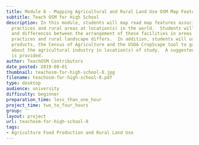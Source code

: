```yaml
---
title: Module 8 - Mapping Agricultural and Rural Land Use OSM Map Features
subtitle: Teach OSM for High School
description: In this module, students will map road map features associated with agricultural
  practices and rural areas at location(s) in the world.  Students will explore similarities
  and differences between the arrangement of these facilities in areas where agricultural
  practices and rural landscape differs.  In addition, students will use two USDA
  products, the Census of Agriculture and the USDA CropScape tool to gain a sense
  about the agricultural industry in location(s) of study.  A suggested implementation
  is provided.
author: TeachOSM Contributors
date_posted: 2019-08-01
thumbnail: teachosm-for-high-school-8.jpg
filename: teachosm-for-high-school-8.pdf
type: desktop
audience: university
difficulty: beginner
preparation_time: less_than_one_hour
project_time: two_to_four_hours
group: ''
layout: project
url: teachosm-for-high-school-8
tags:
- Agriculture Food Production and Rural Land Use
---
```



